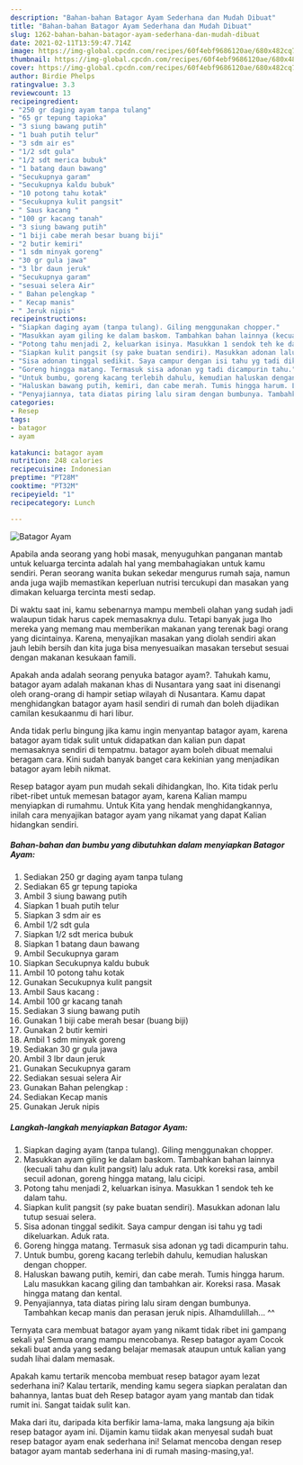 ```yaml
---
description: "Bahan-bahan Batagor Ayam Sederhana dan Mudah Dibuat"
title: "Bahan-bahan Batagor Ayam Sederhana dan Mudah Dibuat"
slug: 1262-bahan-bahan-batagor-ayam-sederhana-dan-mudah-dibuat
date: 2021-02-11T13:59:47.714Z
image: https://img-global.cpcdn.com/recipes/60f4ebf9686120ae/680x482cq70/batagor-ayam-foto-resep-utama.jpg
thumbnail: https://img-global.cpcdn.com/recipes/60f4ebf9686120ae/680x482cq70/batagor-ayam-foto-resep-utama.jpg
cover: https://img-global.cpcdn.com/recipes/60f4ebf9686120ae/680x482cq70/batagor-ayam-foto-resep-utama.jpg
author: Birdie Phelps
ratingvalue: 3.3
reviewcount: 13
recipeingredient:
- "250 gr daging ayam tanpa tulang"
- "65 gr tepung tapioka"
- "3 siung bawang putih"
- "1 buah putih telur"
- "3 sdm air es"
- "1/2 sdt gula"
- "1/2 sdt merica bubuk"
- "1 batang daun bawang"
- "Secukupnya garam"
- "Secukupnya kaldu bubuk"
- "10 potong tahu kotak"
- "Secukupnya kulit pangsit"
- " Saus kacang "
- "100 gr kacang tanah"
- "3 siung bawang putih"
- "1 biji cabe merah besar buang biji"
- "2 butir kemiri"
- "1 sdm minyak goreng"
- "30 gr gula jawa"
- "3 lbr daun jeruk"
- "Secukupnya garam"
- "sesuai selera Air"
- " Bahan pelengkap "
- " Kecap manis"
- " Jeruk nipis"
recipeinstructions:
- "Siapkan daging ayam (tanpa tulang). Giling menggunakan chopper."
- "Masukkan ayam giling ke dalam baskom. Tambahkan bahan lainnya (kecuali tahu dan kulit pangsit) lalu aduk rata. Utk koreksi rasa, ambil secuil adonan, goreng hingga matang, lalu cicipi."
- "Potong tahu menjadi 2, keluarkan isinya. Masukkan 1 sendok teh ke dalam tahu."
- "Siapkan kulit pangsit (sy pake buatan sendiri). Masukkan adonan lalu tutup sesuai selera."
- "Sisa adonan tinggal sedikit. Saya campur dengan isi tahu yg tadi dikeluarkan. Aduk rata."
- "Goreng hingga matang. Termasuk sisa adonan yg tadi dicampurin tahu."
- "Untuk bumbu, goreng kacang terlebih dahulu, kemudian haluskan dengan chopper."
- "Haluskan bawang putih, kemiri, dan cabe merah. Tumis hingga harum. Lalu masukkan kacang giling dan tambahkan air. Koreksi rasa. Masak hingga matang dan kental."
- "Penyajiannya, tata diatas piring lalu siram dengan bumbunya. Tambahkan kecap manis dan perasan jeruk nipis. Alhamdulillah... ^^"
categories:
- Resep
tags:
- batagor
- ayam

katakunci: batagor ayam 
nutrition: 248 calories
recipecuisine: Indonesian
preptime: "PT28M"
cooktime: "PT32M"
recipeyield: "1"
recipecategory: Lunch

---
```



![Batagor Ayam](https://img-global.cpcdn.com/recipes/60f4ebf9686120ae/680x482cq70/batagor-ayam-foto-resep-utama.jpg)

Apabila anda seorang yang hobi masak, menyuguhkan panganan mantab untuk keluarga tercinta adalah hal yang membahagiakan untuk kamu sendiri. Peran seorang  wanita bukan sekedar mengurus rumah saja, namun anda juga wajib memastikan keperluan nutrisi tercukupi dan masakan yang dimakan keluarga tercinta mesti sedap.

Di waktu  saat ini, kamu sebenarnya mampu membeli olahan yang sudah jadi walaupun tidak harus capek memasaknya dulu. Tetapi banyak juga lho mereka yang memang mau memberikan makanan yang terenak bagi orang yang dicintainya. Karena, menyajikan masakan yang diolah sendiri akan jauh lebih bersih dan kita juga bisa menyesuaikan masakan tersebut sesuai dengan makanan kesukaan famili. 



Apakah anda adalah seorang penyuka batagor ayam?. Tahukah kamu, batagor ayam adalah makanan khas di Nusantara yang saat ini disenangi oleh orang-orang di hampir setiap wilayah di Nusantara. Kamu dapat menghidangkan batagor ayam hasil sendiri di rumah dan boleh dijadikan camilan kesukaanmu di hari libur.

Anda tidak perlu bingung jika kamu ingin menyantap batagor ayam, karena batagor ayam tidak sulit untuk didapatkan dan kalian pun dapat memasaknya sendiri di tempatmu. batagor ayam boleh dibuat memalui beragam cara. Kini sudah banyak banget cara kekinian yang menjadikan batagor ayam lebih nikmat.

Resep batagor ayam pun mudah sekali dihidangkan, lho. Kita tidak perlu ribet-ribet untuk memesan batagor ayam, karena Kalian mampu menyiapkan di rumahmu. Untuk Kita yang hendak menghidangkannya, inilah cara menyajikan batagor ayam yang nikamat yang dapat Kalian hidangkan sendiri.

<!--inarticleads1-->

##### Bahan-bahan dan bumbu yang dibutuhkan dalam menyiapkan Batagor Ayam:

1. Sediakan 250 gr daging ayam tanpa tulang
1. Sediakan 65 gr tepung tapioka
1. Ambil 3 siung bawang putih
1. Siapkan 1 buah putih telur
1. Siapkan 3 sdm air es
1. Ambil 1/2 sdt gula
1. Siapkan 1/2 sdt merica bubuk
1. Siapkan 1 batang daun bawang
1. Ambil Secukupnya garam
1. Siapkan Secukupnya kaldu bubuk
1. Ambil 10 potong tahu kotak
1. Gunakan Secukupnya kulit pangsit
1. Ambil  Saus kacang :
1. Ambil 100 gr kacang tanah
1. Sediakan 3 siung bawang putih
1. Gunakan 1 biji cabe merah besar (buang biji)
1. Gunakan 2 butir kemiri
1. Ambil 1 sdm minyak goreng
1. Sediakan 30 gr gula jawa
1. Ambil 3 lbr daun jeruk
1. Gunakan Secukupnya garam
1. Sediakan sesuai selera Air
1. Gunakan  Bahan pelengkap :
1. Sediakan  Kecap manis
1. Gunakan  Jeruk nipis




<!--inarticleads2-->

##### Langkah-langkah menyiapkan Batagor Ayam:

1. Siapkan daging ayam (tanpa tulang). Giling menggunakan chopper.
1. Masukkan ayam giling ke dalam baskom. Tambahkan bahan lainnya (kecuali tahu dan kulit pangsit) lalu aduk rata. Utk koreksi rasa, ambil secuil adonan, goreng hingga matang, lalu cicipi.
1. Potong tahu menjadi 2, keluarkan isinya. Masukkan 1 sendok teh ke dalam tahu.
1. Siapkan kulit pangsit (sy pake buatan sendiri). Masukkan adonan lalu tutup sesuai selera.
1. Sisa adonan tinggal sedikit. Saya campur dengan isi tahu yg tadi dikeluarkan. Aduk rata.
1. Goreng hingga matang. Termasuk sisa adonan yg tadi dicampurin tahu.
1. Untuk bumbu, goreng kacang terlebih dahulu, kemudian haluskan dengan chopper.
1. Haluskan bawang putih, kemiri, dan cabe merah. Tumis hingga harum. Lalu masukkan kacang giling dan tambahkan air. Koreksi rasa. Masak hingga matang dan kental.
1. Penyajiannya, tata diatas piring lalu siram dengan bumbunya. Tambahkan kecap manis dan perasan jeruk nipis. Alhamdulillah... ^^




Ternyata cara membuat batagor ayam yang nikamt tidak ribet ini gampang sekali ya! Semua orang mampu mencobanya. Resep batagor ayam Cocok sekali buat anda yang sedang belajar memasak ataupun untuk kalian yang sudah lihai dalam memasak.

Apakah kamu tertarik mencoba membuat resep batagor ayam lezat sederhana ini? Kalau tertarik, mending kamu segera siapkan peralatan dan bahannya, lantas buat deh Resep batagor ayam yang mantab dan tidak rumit ini. Sangat taidak sulit kan. 

Maka dari itu, daripada kita berfikir lama-lama, maka langsung aja bikin resep batagor ayam ini. Dijamin kamu tiidak akan menyesal sudah buat resep batagor ayam enak sederhana ini! Selamat mencoba dengan resep batagor ayam mantab sederhana ini di rumah masing-masing,ya!.

